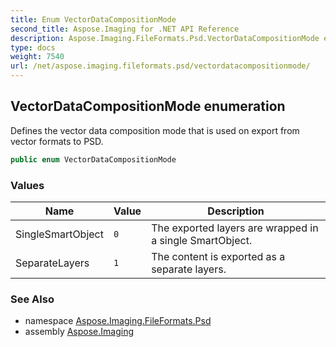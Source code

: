 ```yaml
---
title: Enum VectorDataCompositionMode
second_title: Aspose.Imaging for .NET API Reference
description: Aspose.Imaging.FileFormats.Psd.VectorDataCompositionMode enum. Defines the vector data composition mode that is used on export from vector formats to PSD
type: docs
weight: 7540
url: /net/aspose.imaging.fileformats.psd/vectordatacompositionmode/
---
```

## VectorDataCompositionMode enumeration

Defines the vector data composition mode that is used on export from vector formats to PSD.

```csharp
public enum VectorDataCompositionMode
```

### Values

| Name | Value | Description |
| --- | --- | --- |
| SingleSmartObject | `0` | The exported layers are wrapped in a single SmartObject. |
| SeparateLayers | `1` | The content is exported as a separate layers. |

### See Also

* namespace [Aspose.Imaging.FileFormats.Psd](../../aspose.imaging.fileformats.psd/)
* assembly [Aspose.Imaging](../../)


